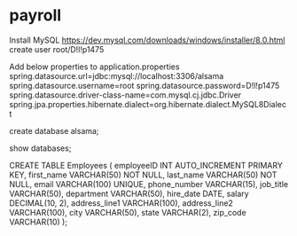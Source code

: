 # payroll

Install MySQL
https://dev.mysql.com/downloads/windows/installer/8.0.html
create user root/D!l!p1475

Add below properties to application.properties
spring.datasource.url=jdbc:mysql://localhost:3306/alsama
spring.datasource.username=root
spring.datasource.password=D!l!p1475
spring.datasource.driver-class-name=com.mysql.cj.jdbc.Driver
spring.jpa.properties.hibernate.dialect=org.hibernate.dialect.MySQL8Dialect

create database alsama;

show databases;

CREATE TABLE Employees (
    employeeID INT AUTO_INCREMENT PRIMARY KEY,
    first_name VARCHAR(50) NOT NULL,
    last_name VARCHAR(50) NOT NULL,
    email VARCHAR(100) UNIQUE,
    phone_number VARCHAR(15),
    job_title VARCHAR(50),
    department VARCHAR(50),
    hire_date DATE,
    salary DECIMAL(10, 2),
    address_line1 VARCHAR(100),
    address_line2 VARCHAR(100),
    city VARCHAR(50),
    state VARCHAR(2),
    zip_code VARCHAR(10)
);


